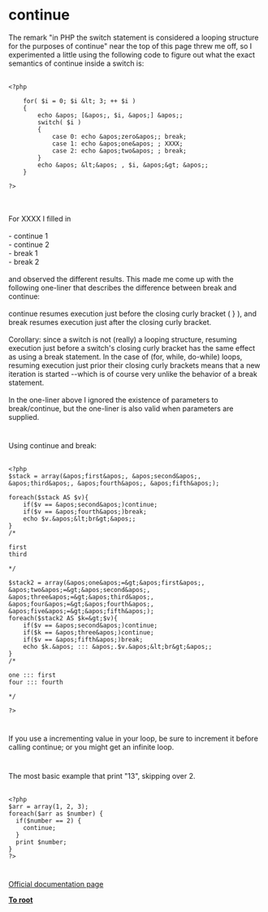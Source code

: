 # continue



The remark "in PHP the switch statement is considered a looping structure for the purposes of continue" near the top of this page threw me off, so I experimented a little using the following code to figure out what the exact semantics of continue inside a switch is:<br><br>

```
<?php

    for( $i = 0; $i &lt; 3; ++ $i )
    {
        echo &apos; [&apos;, $i, &apos;] &apos;;
        switch( $i )
        {
            case 0: echo &apos;zero&apos;; break;
            case 1: echo &apos;one&apos; ; XXXX;
            case 2: echo &apos;two&apos; ; break;
        }
        echo &apos; &lt;&apos; , $i, &apos;&gt; &apos;;
    }

?>
```
<br><br>For XXXX I filled in<br><br>- continue 1<br>- continue 2<br>- break 1<br>- break 2<br><br>and observed the different results.  This made me come up with the following one-liner that describes the difference between break and continue:<br><br>continue resumes execution just before the closing curly bracket ( } ), and break resumes execution just after the closing curly bracket.<br><br>Corollary: since a switch is not (really) a looping structure, resuming execution just before a switch&apos;s closing curly bracket has the same effect as using a break statement.  In the case of (for, while, do-while) loops, resuming execution just prior their closing curly brackets means that a new iteration is started --which is of course very unlike the behavior of a break statement.<br><br>In the one-liner above I ignored the existence of parameters to break/continue, but the one-liner is also valid when parameters are supplied.  

#

Using continue and break:<br><br>

```
<?php
$stack = array(&apos;first&apos;, &apos;second&apos;, &apos;third&apos;, &apos;fourth&apos;, &apos;fifth&apos;);

foreach($stack AS $v){
    if($v == &apos;second&apos;)continue;
    if($v == &apos;fourth&apos;)break;
    echo $v.&apos;&lt;br&gt;&apos;;
}
/*

first
third

*/

$stack2 = array(&apos;one&apos;=&gt;&apos;first&apos;, &apos;two&apos;=&gt;&apos;second&apos;, &apos;three&apos;=&gt;&apos;third&apos;, &apos;four&apos;=&gt;&apos;fourth&apos;, &apos;five&apos;=&gt;&apos;fifth&apos;);
foreach($stack2 AS $k=&gt;$v){
    if($v == &apos;second&apos;)continue;
    if($k == &apos;three&apos;)continue;
    if($v == &apos;fifth&apos;)break;
    echo $k.&apos; ::: &apos;.$v.&apos;&lt;br&gt;&apos;;
}
/*

one ::: first
four ::: fourth

*/

?>
```
  

#

If you use a incrementing value in your loop, be sure to increment it before calling continue; or you might get an infinite loop.  

#

The most basic example that print "13", skipping over 2.<br><br>

```
<?php
$arr = array(1, 2, 3);
foreach($arr as $number) {
  if($number == 2) {
    continue;
  }
  print $number;
}
?>
```
  

#

[Official documentation page](https://www.php.net/manual/en/control-structures.continue.php)

**[To root](/README.md)**